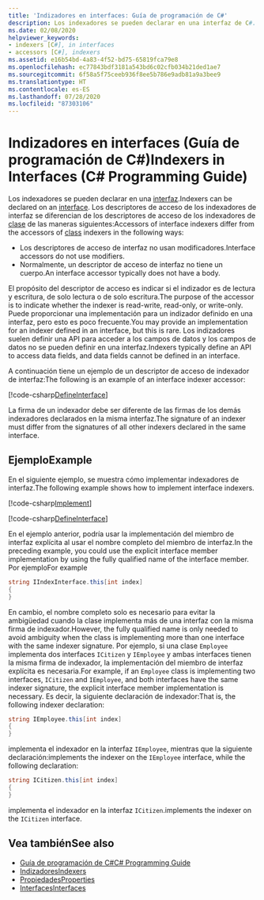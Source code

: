 ```yaml
---
title: 'Indizadores en interfaces: Guía de programación de C#'
description: Los indexadores se pueden declarar en una interfaz de C#. Conozca de qué modo los descriptores de acceso de los indexadores de interfaz se diferencian de los descriptores de acceso de los indexadores de clase.
ms.date: 02/08/2020
helpviewer_keywords:
- indexers [C#], in interfaces
- accessors [C#], indexers
ms.assetid: e16b54bd-4a83-4f52-bd75-65819fca79e8
ms.openlocfilehash: ec77843bdf3181a543bd6c02cfb034b21ded1ae7
ms.sourcegitcommit: 6f58a5f75ceeb936f8ee5b786e9adb81a9a3bee9
ms.translationtype: HT
ms.contentlocale: es-ES
ms.lasthandoff: 07/28/2020
ms.locfileid: "87303106"
---
```

# <a name="indexers-in-interfaces-c-programming-guide"></a><span data-ttu-id="9abaa-104">Indizadores en interfaces (Guía de programación de C#)</span><span class="sxs-lookup"><span data-stu-id="9abaa-104">Indexers in Interfaces (C# Programming Guide)</span></span>

<span data-ttu-id="9abaa-105">Los indexadores se pueden declarar en una [interfaz](../../language-reference/keywords/interface.md).</span><span class="sxs-lookup"><span data-stu-id="9abaa-105">Indexers can be declared on an [interface](../../language-reference/keywords/interface.md).</span></span> <span data-ttu-id="9abaa-106">Los descriptores de acceso de los indexadores de interfaz se diferencian de los descriptores de acceso de los indexadores de [clase](../../language-reference/keywords/class.md) de las maneras siguientes:</span><span class="sxs-lookup"><span data-stu-id="9abaa-106">Accessors of interface indexers differ from the accessors of [class](../../language-reference/keywords/class.md) indexers in the following ways:</span></span>

- <span data-ttu-id="9abaa-107">Los descriptores de acceso de interfaz no usan modificadores.</span><span class="sxs-lookup"><span data-stu-id="9abaa-107">Interface accessors do not use modifiers.</span></span>
- <span data-ttu-id="9abaa-108">Normalmente, un descriptor de acceso de interfaz no tiene un cuerpo.</span><span class="sxs-lookup"><span data-stu-id="9abaa-108">An interface accessor typically does not have a body.</span></span>

<span data-ttu-id="9abaa-109">El propósito del descriptor de acceso es indicar si el indizador es de lectura y escritura, de solo lectura o de solo escritura.</span><span class="sxs-lookup"><span data-stu-id="9abaa-109">The purpose of the accessor is to indicate whether the indexer is read-write, read-only, or write-only.</span></span> <span data-ttu-id="9abaa-110">Puede proporcionar una implementación para un indizador definido en una interfaz, pero esto es poco frecuente.</span><span class="sxs-lookup"><span data-stu-id="9abaa-110">You may provide an implementation for an indexer defined in an interface, but this is rare.</span></span> <span data-ttu-id="9abaa-111">Los indizadores suelen definir una API para acceder a los campos de datos y los campos de datos no se pueden definir en una interfaz.</span><span class="sxs-lookup"><span data-stu-id="9abaa-111">Indexers typically define an API to access data fields, and data fields cannot be defined in an interface.</span></span>

<span data-ttu-id="9abaa-112">A continuación tiene un ejemplo de un descriptor de acceso de indexador de interfaz:</span><span class="sxs-lookup"><span data-stu-id="9abaa-112">The following is an example of an interface indexer accessor:</span></span>

[!code-csharp[DefineInterface](~/samples/snippets/csharp/interfaces/indexers.cs#DefineIndexer)]

<span data-ttu-id="9abaa-113">La firma de un indexador debe ser diferente de las firmas de los demás indexadores declarados en la misma interfaz.</span><span class="sxs-lookup"><span data-stu-id="9abaa-113">The signature of an indexer must differ from the signatures of all other indexers declared in the same interface.</span></span>

## <a name="example"></a><span data-ttu-id="9abaa-114">Ejemplo</span><span class="sxs-lookup"><span data-stu-id="9abaa-114">Example</span></span>

<span data-ttu-id="9abaa-115">En el siguiente ejemplo, se muestra cómo implementar indexadores de interfaz.</span><span class="sxs-lookup"><span data-stu-id="9abaa-115">The following example shows how to implement interface indexers.</span></span>

[!code-csharp[Implement](~/samples/snippets/csharp/interfaces/indexers.cs#ImplementInterface)]

[!code-csharp[DefineInterface](~/samples/snippets/csharp/interfaces/indexers.cs#ExampleCode)]

<span data-ttu-id="9abaa-116">En el ejemplo anterior, podría usar la implementación del miembro de interfaz explícita al usar el nombre completo del miembro de interfaz.</span><span class="sxs-lookup"><span data-stu-id="9abaa-116">In the preceding example, you could use the explicit interface member implementation by using the fully qualified name of the interface member.</span></span> <span data-ttu-id="9abaa-117">Por ejemplo</span><span class="sxs-lookup"><span data-stu-id="9abaa-117">For example</span></span>

```csharp
string IIndexInterface.this[int index]
{
}
```

<span data-ttu-id="9abaa-118">En cambio, el nombre completo solo es necesario para evitar la ambigüedad cuando la clase implementa más de una interfaz con la misma firma de indexador.</span><span class="sxs-lookup"><span data-stu-id="9abaa-118">However, the fully qualified name is only needed to avoid ambiguity when the class is implementing more than one interface with the same indexer signature.</span></span> <span data-ttu-id="9abaa-119">Por ejemplo, si una clase `Employee` implementa dos interfaces `ICitizen` y `IEmployee` y ambas interfaces tienen la misma firma de indexador, la implementación del miembro de interfaz explícita es necesaria.</span><span class="sxs-lookup"><span data-stu-id="9abaa-119">For example, if an `Employee` class is implementing two interfaces, `ICitizen` and `IEmployee`, and both interfaces have the same indexer signature, the explicit interface member implementation is necessary.</span></span> <span data-ttu-id="9abaa-120">Es decir, la siguiente declaración de indexador:</span><span class="sxs-lookup"><span data-stu-id="9abaa-120">That is, the following indexer declaration:</span></span>

```csharp
string IEmployee.this[int index]
{
}
```

<span data-ttu-id="9abaa-121">implementa el indexador en la interfaz `IEmployee`, mientras que la siguiente declaración:</span><span class="sxs-lookup"><span data-stu-id="9abaa-121">implements the indexer on the `IEmployee` interface, while the following declaration:</span></span>

```csharp
string ICitizen.this[int index]
{
}
```

<span data-ttu-id="9abaa-122">implementa el indexador en la interfaz `ICitizen`.</span><span class="sxs-lookup"><span data-stu-id="9abaa-122">implements the indexer on the `ICitizen` interface.</span></span>

## <a name="see-also"></a><span data-ttu-id="9abaa-123">Vea también</span><span class="sxs-lookup"><span data-stu-id="9abaa-123">See also</span></span>

- [<span data-ttu-id="9abaa-124">Guía de programación de C#</span><span class="sxs-lookup"><span data-stu-id="9abaa-124">C# Programming Guide</span></span>](../index.md)
- [<span data-ttu-id="9abaa-125">Indizadores</span><span class="sxs-lookup"><span data-stu-id="9abaa-125">Indexers</span></span>](./index.md)
- [<span data-ttu-id="9abaa-126">Propiedades</span><span class="sxs-lookup"><span data-stu-id="9abaa-126">Properties</span></span>](../classes-and-structs/properties.md)
- [<span data-ttu-id="9abaa-127">Interfaces</span><span class="sxs-lookup"><span data-stu-id="9abaa-127">Interfaces</span></span>](../interfaces/index.md)
